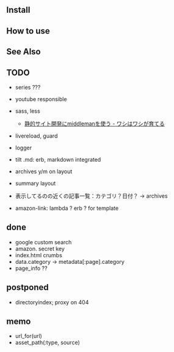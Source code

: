 

## Install



## How to use

## See Also


## TODO
- series ???
- youtube responsible
- sass, less
  - [静的サイト開発にmiddlemanを使う - ワシはワシが育てる](http://washiiku.hatenablog.com/entry/2013/12/01/035808)
- livereload, guard

- logger
- tilt .md: erb, markdown integrated
- archives y/m on layout
- summary layout

- 表示してるのの近くの記事一覧：カテゴリ？日付？ -> archives
- amazon-link: lambda ? erb ? for template

## done

- google custom search
- amazon. secret key
- index.html crumbs
- data.category -> metadata[:page].category
- page_info ??

## postponed
- directoryindex; proxy on 404


## memo

- url_for(url)
- asset_path(:type, source)

